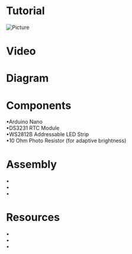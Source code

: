 # Tutorial
![Picture](https://raw.githubusercontent.com/DinVyapari/Big_LED_Clock/master/image.jpg)
# Video
# Diagram
# Components
•Arduino Nano<br>
•DS3231 RTC Module<br>
•WS2812B Addressable LED Strip<br>
•10 Ohm Photo Resistor (for adaptive brightness)<br>
# Assembly
•<br>
•<br>
•<br>
# Resources
•<br>
•<br>
•<br>
